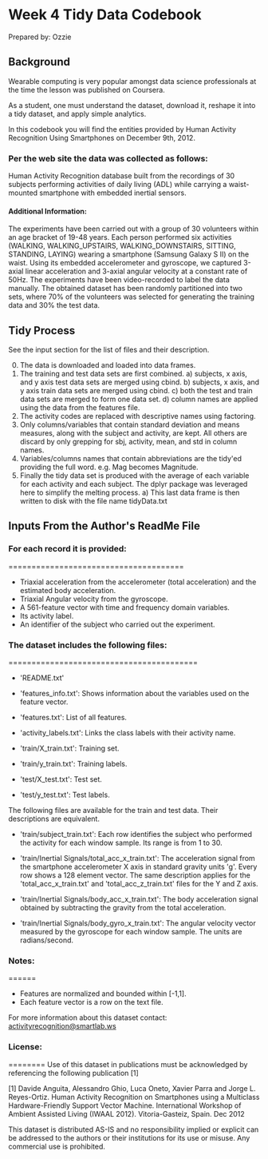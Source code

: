 # Week 4 Tidy Data Codebook

Prepared by: Ozzie 

## Background
Wearable computing is very popular amongst data science professionals
at the time the lesson was published on Coursera.

As a student, one must understand the dataset, download it, reshape it 
into a tidy dataset, and apply simple analytics. 

In this codebook you will find the entities provided by 
Human Activity Recognition Using Smartphones on December 9th, 2012.

### Per the web site the data was collected as follows:
Human Activity Recognition database built from the recordings of 30 subjects 
performing activities of daily living (ADL) while carrying a waist-mounted 
smartphone with embedded inertial sensors.

#### Additional Information:
The experiments have been carried out with a group of 30 volunteers within an age bracket of 19-48 years. Each person performed six activities (WALKING, WALKING_UPSTAIRS, WALKING_DOWNSTAIRS, SITTING, STANDING, LAYING) wearing a smartphone (Samsung Galaxy S II) on the waist. Using its embedded accelerometer and gyroscope, we captured 3-axial linear acceleration and 3-axial angular velocity at a constant rate of 50Hz. The experiments have been video-recorded to label the data manually. The obtained dataset has been randomly partitioned into two sets, where 70% of the volunteers was selected for generating the training data and 30% the test data. 

## Tidy Process
See the input section for the list of files and their description. 

0) The data is downloaded and loaded into data frames.
1) The training and test data sets are first combined.
  a) subjects, x axis, and y axis test data sets are merged using cbind.
  b) subjects, x axis, and y axis train data sets are merged using cbind.
  c) both the test and train data sets are merged to form one data set.
  d) column names are applied using the data from the features file.
2) The activity codes are replaced with descriptive names using factoring. 
3) Only columns/variables that contain standard deviation and means measures, 
   along with the subject and activity, are kept. All others are discard by 
   only grepping for sbj, activity, mean, and std in column names.
4) Variables/columns names that contain abbreviations are the tidy'ed 
   providing the full word. e.g. Mag becomes Magnitude.
5) Finally the tidy data set is produced with the 
   average of each variable for each activity and each subject.
   The dplyr package was leveraged here to simplify the melting process.
    a) This last data frame is then written to disk with the 
       file name tidyData.txt
       

## Inputs From the Author's ReadMe File
### For each record it is provided:
======================================

- Triaxial acceleration from the accelerometer (total acceleration) and the estimated body acceleration.
- Triaxial Angular velocity from the gyroscope. 
- A 561-feature vector with time and frequency domain variables. 
- Its activity label. 
- An identifier of the subject who carried out the experiment.


### The dataset includes the following files:
=========================================

- 'README.txt'

- 'features_info.txt': Shows information about the variables used on the feature vector.

- 'features.txt': List of all features.

- 'activity_labels.txt': Links the class labels with their activity name.

- 'train/X_train.txt': Training set.

- 'train/y_train.txt': Training labels.

- 'test/X_test.txt': Test set.

- 'test/y_test.txt': Test labels.

The following files are available for the train and test data. Their descriptions are equivalent. 

- 'train/subject_train.txt': Each row identifies the subject who performed the activity for each window sample. Its range is from 1 to 30. 

- 'train/Inertial Signals/total_acc_x_train.txt': The acceleration signal from the smartphone accelerometer X axis in standard gravity units 'g'. Every row shows a 128 element vector. The same description applies for the 'total_acc_x_train.txt' and 'total_acc_z_train.txt' files for the Y and Z axis. 

- 'train/Inertial Signals/body_acc_x_train.txt': The body acceleration signal obtained by subtracting the gravity from the total acceleration. 

- 'train/Inertial Signals/body_gyro_x_train.txt': The angular velocity vector measured by the gyroscope for each window sample. The units are radians/second. 


### Notes: 
======
- Features are normalized and bounded within [-1,1].
- Each feature vector is a row on the text file.

For more information about this dataset contact: activityrecognition@smartlab.ws


### License:
========
Use of this dataset in publications must be acknowledged by referencing the following publication [1] 

[1] Davide Anguita, Alessandro Ghio, Luca Oneto, Xavier Parra and Jorge L. Reyes-Ortiz. Human Activity Recognition on Smartphones using a Multiclass Hardware-Friendly Support Vector Machine. International Workshop of Ambient Assisted Living (IWAAL 2012). Vitoria-Gasteiz, Spain. Dec 2012

This dataset is distributed AS-IS and no responsibility implied or explicit can be addressed to the authors or their institutions for its use or misuse. Any commercial use is prohibited.


